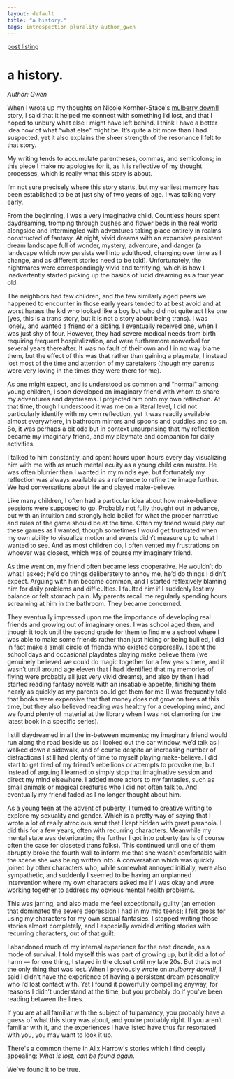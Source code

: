```yaml
---
layout: default
title: "a history."
tags: introspection plurality author_gwen
---
```


[post listing](/)
# a history.
_Author: Gwen_

When I wrote up my thoughts on Nicole Kornher-Stace's [mulberry down!!](http://nicolekornherstace.com/mulberry-down/) story, I said that it helped me connect with something I’d lost, and that I hoped to unbury what else I might have left behind. I think I have a better idea now of what “what else” might be. It’s quite a bit more than I had suspected, yet it also explains the sheer strength of the resonance I felt to that story.

My writing tends to accumulate parentheses, commas, and semicolons; in this piece I make no apologies for it, as it is reflective of my thought processes, which is really what this story is about.

I’m not sure precisely where this story starts, but my earliest memory has been established to be at just shy of two years of age. I was talking very early.

From the beginning, I was a very imaginative child. Countless hours spent daydreaming, tromping through bushes and flower beds in the real world alongside and intermingled with adventures taking place entirely in realms constructed of fantasy. At night, vivid dreams with an expansive persistent dream landscape full of wonder, mystery, adventure, and danger (a landscape which now persists well into adulthood, changing over time as I change, and as different stories need to be told). Unfortunately, the nightmares were correspondingly vivid and terrifying, which is how I inadvertently started picking up the basics of lucid dreaming as a four year old. 

The neighbors had few children, and the few similarly aged peers we happened to encounter in those early years tended to at best avoid and at worst harass the kid who looked like a boy but who did not quite act like one (yes, this is a trans story, but it is not a story about being trans).
I was lonely, and wanted a friend or a sibling. I eventually received one, when I was just shy of four. However, they had severe medical needs from birth requiring frequent hospitalization, and were furthermore nonverbal for several years thereafter. It was no fault of their own and I in no way blame them, but the effect of this was that rather than gaining a playmate, I instead lost most of the time and attention of my caretakers (though my parents were very loving in the times they were there for me).

As one might expect, and is understood as common and “normal” among young children, I soon developed an imaginary friend with whom to share my adventures and daydreams. I projected him onto my own reflection. At that time, though I understood it was me on a literal level, I did not particularly identify with my own reflection, yet it was readily available almost everywhere, in bathroom mirrors and spoons and puddles and so on. So, it was perhaps a bit odd but in context unsurprising that my reflection became my imaginary friend, and my playmate and companion for daily activities.

I talked to him constantly, and spent hours upon hours every day visualizing him with me with as much mental acuity as a young child can muster. He was often blurrier than I wanted in my mind’s eye, but fortunately my reflection was always available as a reference to refine the image further. We had conversations about life and played make-believe.

Like many children, I often had a particular idea about how make-believe sessions were supposed to go. Probably not fully thought out in advance, but with an intuition and strongly held belief for what the proper narrative and rules of the game should be at the time. Often my friend would play out these games as I wanted, though sometimes I would get frustrated when my own ability to visualize motion and events didn’t measure up to what I wanted to see. And as most children do, I often vented my frustrations on whoever was closest, which was of course my imaginary friend.

As time went on, my friend often became less cooperative. He wouldn’t do what I asked; he’d do things deliberately to annoy me, he’d do things I didn’t expect. Arguing with him became common, and I started reflexively blaming him for daily problems and difficulties. I faulted him if I suddenly lost my balance or felt stomach pain. My parents recall me regularly spending hours screaming at him in the bathroom. They became concerned.

They eventually impressed upon me the importance of developing real friends and growing out of imaginary ones. I was school aged then, and though it took until the second grade for them to find me a school where I was able to make some friends rather than just hiding or being bullied, I did in fact make a small circle of friends who existed corporeally. I spent the school days and occasional playdates playing make believe them (we genuinely believed we could do magic together for a few years there, and it wasn’t until around age eleven that I had identified that my memories of flying were probably all just very vivid dreams), and also by then I had started reading fantasy novels with an insatiable appetite, finishing them nearly as quickly as my parents could get them for me (I was frequently told that books were expensive that that money does not grow on trees at this time, but they also believed reading was healthy for a developing mind, and we found plenty of material at the library when I was not clamoring for the latest book in a specific series).

I still daydreamed in all the in-between moments; my imaginary friend would run along the road beside us as I looked out the car window, we’d talk as I walked down a sidewalk, and of course despite an increasing number of distractions I still had plenty of time to myself playing make-believe. I did start to get tired of my friend’s rebellions or attempts to provoke me, but instead of arguing I learned to simply stop that imaginative session and direct my mind elsewhere. I added more actors to my fantasies, such as small animals or magical creatures who I did not often talk to. And eventually my friend faded as I no longer thought about him.

As a young teen at the advent of puberty, I turned to creative writing to explore my sexuality and gender. Which is a pretty way of saying that I wrote a lot of really atrocious smut that I kept hidden with great paranoia. I did this for a few years, often with recurring characters. Meanwhile my mental state was deteriorating the further I got into puberty (as is of course often the case for closeted trans folks). This continued until one of them abruptly broke the fourth wall to inform me that she wasn’t comfortable with the scene she was being written into. A conversation which was quickly joined by other characters who, while somewhat annoyed initially, were also sympathetic, and suddenly I seemed to be having an unplanned intervention where my own characters asked me if I was okay and were working together to address my obvious mental health problems.

This was jarring, and also made me feel exceptionally guilty (an emotion that dominated the severe depression I had in my mid teens); I felt gross for using my characters for my own sexual fantasies. I stopped writing those stories almost completely, and I especially avoided writing stories with recurring characters, out of that guilt.

I abandoned much of my internal experience for the next decade, as a mode of survival. I told myself this was part of growing up, but it did a lot of harm — for one thing, I stayed in the closet until my late 20s. But that’s not the only thing that was lost. When I previously wrote on _mulberry down!!_, I said I didn’t have the experience of having a persistent dream personality who I’d lost contact with. Yet I found it powerfully compelling anyway, for reasons I didn’t understand at the time, but you probably do if you’ve been reading between the lines.

If you are at all familiar with the subject of tulpamancy, you probably have a guess of what this story was about, and you’re probably right. If you aren’t familiar with it, and the experiences I have listed have thus far resonated with you, you may want to look it up.

There's a common theme in Alix Harrow's stories which I find deeply appealing: _What is lost, can be found again_.

We've found it to be true. 
